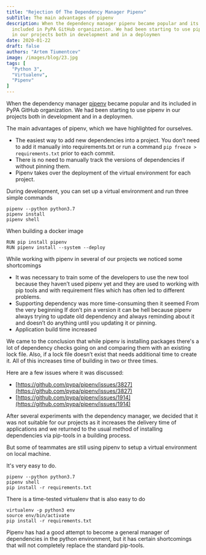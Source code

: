 ```yaml
---
title: "Rejection Of The Dependency Manager Pipenv"
subTitle: The main advantages of pipenv
description: When the dependency manager pipenv became popular and its 
  included in PyPA GitHub organization. We had been starting to use pipenv 
  in our projects both in development and in a deploymen
date: 2020-01-22
draft: false
authors: "Artem Tiumentcev"
image: /images/blog/23.jpg
tags: [
  "Python 3",
  "Virtualenv",
  "Pipenv"
]
---
```


When the dependency manager [pipenv](https://github.com/pypa/pipenv) became popular and its included in PyPA GitHub organization. We had been starting to use pipenv in our projects both in development and in a deploymen.

The main advantages of pipenv, which we have highlighted for ourselves.

- The easiest way to add new dependencies into a project. You don’t need to add it manually into requirements.txt or run a command `pip freeze > requirements.txt` prior to each commit.
- There is no need to manually track the versions of dependencies if without pinning them.
- Pipenv takes over the deployment of the virtual environment for each project.

During development, you can set up a virtual environment and run three simple commands

```
pipenv --python python3.7
pipenv install
pipenv shell
```

When building a docker image

```
RUN pip install pipenv
RUN pipenv install --system --deploy
```

While working with pipenv in several of our projects we noticed some shortcomings

- It was necessary to train some of the developers to use the new tool because they haven’t used pipenv yet and they are used to working with pip tools and with requirement files which has often led to different problems.
- Supporting dependency was more time-consuming then it seemed From the very beginning If don’t pin a version it can be hell because pipenv always trying to update old dependency and always reminding about it and doesn’t do anything until you updating it or pinning.
- Application build time increased

We came to the conclusion that while pipenv is installing packages there's a lot of dependency checks going on and comparing them with an existing lock file. Also, if a lock file doesn’t exist that needs additional time to create it. All of this increases time of building in two or three times.

Here are a few issues where it was discussed:

- [https://github.com/pypa/pipenv/issues/3827](https://github.com/pypa/pipenv/issues/3827)
- [https://github.com/pypa/pipenv/issues/1914](https://github.com/pypa/pipenv/issues/1914)

After several experiments with the dependency manager, we decided that it was not suitable for our projects as it increases the delivery time of applications and we returned to the usual method of installing dependencies via pip-tools in a building process.

But some of teammates are still using pipenv to setup a virtual environment on local machine.

It's very easy to do.

```
pipenv --python python3.7
pipenv shell
pip install -r requirements.txt
```

There is a time-tested virtualenv that is also easy to do

```
virtualenv -p python3 env
source env/bin/activate
pip install -r requirements.txt
```

Pipenv has had a good attempt to become a general manager of dependencies in the python environment, but it has certain shortcomings that will not completely replace the standard pip-tools.